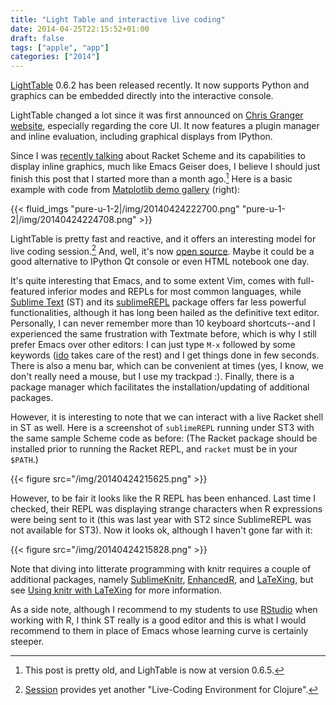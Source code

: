```yaml
---
title: "Light Table and interactive live coding"
date: 2014-04-25T22:15:52+01:00
draft: false
tags: ["apple", "app"]
categories: ["2014"]
---
```


[LightTable](http://www.lighttable.com/) 0.6.2 has been released recently. It now supports Python and graphics can be embedded directly into the interactive console.

LightTable changed a lot since it was first announced on [Chris Granger website](http://www.chris-granger.com/2012/04/12/light-table-a-new-ide-concept/), especially regarding the core UI. It now features a plugin manager and inline evaluation, including graphical displays from IPython.

Since I was [recently talking](/post/scheme-and-emacs) about Racket Scheme and its capabilities to display inline graphics, much like Emacs Geiser does, I believe I should just finish this post that I started more than a month ago.[^1] Here is a basic example with code from [Matplotlib demo gallery](http://matplotlib.org/users/screenshots.html#histograms) (right):

{{< fluid_imgs
  "pure-u-1-2|/img/20140424222700.png"
  "pure-u-1-2|/img/20140424224708.png" >}}

LightTable is pretty fast and reactive, and it offers an interesting model for live coding session.[^2] And, well, it's now [open source](http://www.chris-granger.com/2014/01/07/light-table-is-open-source/). Maybe it could be a good alternative to IPython Qt console or even HTML notebook one day.

It's quite interesting that Emacs, and to some extent Vim, comes with full-featured inferior modes and REPLs for most common languages, while [Sublime Text](http://www.sublimetext.com/) (ST) and its [sublimeREPL](https://github.com/wuub/SublimeREPL) package offers far less powerful functionalities, although it has long been hailed as the definitive text editor. Personally, I can never remember more than 10 keyboard shortcuts--and I experienced the same frustration with Textmate before, which is why I still prefer Emacs over other editors: I can just type `M-x` followed by some keywords ([ido](http://www.emacswiki.org/emacs/InteractivelyDoThings) takes care of the rest) and I get things done in few seconds. There is also a menu bar, which can be convenient at times (yes, I know, we don't really need a mouse, but I use my trackpad :). Finally, there is a package manager which facilitates the installation/updating of additional packages.

However, it is interesting to note that we can interact with a live Racket shell in ST as well. Here is a screenshot of `sublimeREPL` running under ST3 with the same sample Scheme code as before: (The Racket package should be installed prior to running the Racket REPL, and `racket` must be in your `$PATH`.)

{{< figure src="/img/20140424215625.png" >}}

However, to be fair it looks like the R REPL has been enhanced. Last time I checked, their REPL was displaying strange characters when R expressions were being sent to it (this was last year with ST2 since SublimeREPL was not available for ST3). Now it looks ok, although I haven't gone far with it:

{{< figure src="/img/20140424215828.png" >}}

Note that diving into litterate programming with knitr requires a couple of additional packages, namely [SublimeKnitr](https://github.com/andrewheiss/SublimeKnitr), [EnhancedR](https://github.com/randy3k/Enhanced-R), and [LaTeXing](http://docs.latexing.com/), but see [Using knitr with LaTeXing](http://docs.latexing.com/stable/tutorials/knitr-with-latexing.html) for more information.

As a side note, although I recommend to my students to use [RStudio](http://www.rstudio.com) when working with R, I think ST really is a good editor and this is what I would recommend to them in place of Emacs whose learning curve is certainly steeper.

[^1]: This post is pretty old, and LighTable is now at version 0.6.5.
[^2]: [Session](https://medium.com/p/1a12997a5f70) provides yet another "Live-Coding Environment for Clojure".
